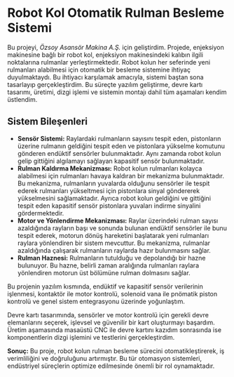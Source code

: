 <h1>Robot Kol Otomatik Rulman Besleme Sistemi</h1>

<p>Bu projeyi, <i>Özsoy Asansör Makina A.Ş.</i> için geliştirdim. Projede, enjeksiyon makinesine bağlı bir robot kol, enjeksiyon makinesindeki kalıbın ilgili noktalarına rulmanlar yerleştirmektedir. Robot kolun her seferinde yeni rulmanları alabilmesi için otomatik bir besleme sistemine ihtiyaç duyulmaktaydı. Bu ihtiyacı karşılamak amacıyla, sistemi baştan sona tasarlayıp gerçekleştirdim. Bu süreçte yazılım geliştirme, devre kartı tasarımı, üretimi, dizgi işlemi ve sistemin montajı dahil tüm aşamaları kendim üstlendim.</p>

<h2>Sistem Bileşenleri</h2>
<ul>
  <li><b>Sensör Sistemi:</b> Raylardaki rulmanların sayısını tespit eden, pistonların üzerine rulmanın geldiğini tespit eden ve pistonlara yükselme komutunu gönderen endüktif sensörler bulunmaktadır. Aynı zamanda robot kolun gelip gittiğini algılamayı sağlayan kapasitif sensör bulunmaktadır.</li>
  <li><b>Rulman Kaldırma Mekanizması:</b> Robot kolun rulmanları kolayca alabilmesi için rulmanları havaya kaldıran bir mekanizma bulunmaktadır. Bu mekanizma, rulmanların yuvalarda olduğunu sensörler ile tespit ederek rulmanları yükseltmesi için pistonlara sinyal göndererek yükselmesini sağlamaktadır. Ayrıca robot kolun geldiğini ve gittiğini tespit eden kapasitif sensör pistonlara yuvaları indirme sinyalini gördermektedir.</li>
  <li><b>Motor ve Yönlendirme Mekanizması:</b> Raylar üzerindeki rulman sayısı azaldığında rayların başı ve sonunda bulunan endüktif sensörler ile bunu tespit ederek, motorun dönüş hareketini başlatarak yeni rulmanları raylara yönlendiren bir sistem mevcuttur. Bu mekanizma, rulmanlar azaldığında çalışarak rulmanların raylarda hazır bulunmasını sağlar.</li>
  <li><b>Rulman Haznesi:</b> Rulmanların tutulduğu ve depolandığı bir hazne bulunuyor. Bu hazne, belirli zaman aralığında rulmanları raylara yönlendiren motorun üst bölümüne rulman dolmasını sağlar.</li>
</ul>

<p>Bu projenin yazılım kısmında, endüktif ve kapasitif sensör verilerinin işlenmesi, kontaktör ile motor kontrolü, solenoid vana ile pnömatik piston kontrolü ve genel sistem entegrasyonu üzerinde yoğunlaştım.</p>

<p>Devre kartı tasarımında, sensörler ve motor kontrolü için gerekli devre elemanlarını seçerek, işlevsel ve güvenilir bir kart oluşturmayı başardım. Üretim aşamasında masaüstü CNC ile devre kartını kazıdım sonrasında ise komponentlerin dizgi işlemini ve testlerini gerçekleştirdim.</p>

<p><b>Sonuç:</b> Bu proje, robot kolun rulman besleme sürecini otomatikleştirerek, iş verimliliğini ve doğruluğunu artırmıştır. Bu tür otomasyon sistemleri, endüstriyel süreçlerin optimize edilmesinde önemli bir rol oynamaktadır.</p>
